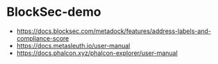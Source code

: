 # BlockSec-demo

- https://docs.blocksec.com/metadock/features/address-labels-and-compliance-score
- https://docs.metasleuth.io/user-manual
- https://docs.phalcon.xyz/phalcon-explorer/user-manual